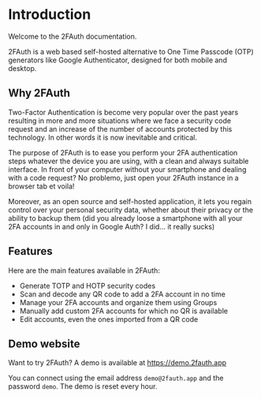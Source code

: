 # Introduction

Welcome to the 2FAuth documentation.

2FAuth is a web based self-hosted alternative to One Time Passcode (OTP) generators like Google Authenticator, designed for both mobile and desktop.

## Why 2FAuth

Two-Factor Authentication is become very popular over the past years resulting in more and more situations where we face a security code request and an increase of the number of accounts protected by this technology. In other words it is now inevitable and critical.

The purpose of 2FAuth is to ease you perform your 2FA authentication steps whatever the device you are using, with a clean and always suitable interface. In front of your computer without your smartphone and dealing with a code request? No problemo, just open your 2FAuth instance in a browser tab et voila!

Moreover, as an open source and self-hosted application, it lets you regain control over your personal security data, whether about their privacy or the ability to backup them (did you already loose a smartphone with all your 2FA accounts in and only in Google Auth? I did... it really sucks)

## Features

Here are the main features available in 2FAuth:

- Generate TOTP and HOTP security codes
- Scan and decode any QR code to add a 2FA account in no time
- Manage your 2FA accounts and organize them using Groups
- Manually add custom 2FA accounts for which no QR is available
- Edit accounts, even the ones imported from a QR code

## Demo website

Want to try 2FAuth? A demo is available at <https://demo.2fauth.app>

You can connect using the email address `demo@2fauth.app` and the password `demo`. The demo is reset every hour.
